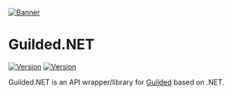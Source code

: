 [![Banner](https://raw.githubusercontent.com/Guilded-NET/Guilded.NET/early-access/assets/BannerGithub.png)](https://github.com/Guilded-NET/Guilded.NET)

# Guilded.NET

[![Version](https://img.shields.io/badge/Version-0.3.0-red?style=for-the-badge)](https://github.com/IdkGoodName/Guilded.NET) [![Version](https://img.shields.io/badge/Version-Beta-orange?style=for-the-badge)](https://github.com/Guilded-NET/Guilded.NET)

Guilded.NET is an API wrapper/library for [Guilded](https://guilded.gg/) based on .NET.